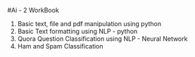 #Ai - 2 WorkBook

1. Basic text, file and pdf manipulation using python
2. Basic Text formatting using NLP - python
3. Quora Question Classification using NLP - Neural Network
4. Ham and Spam Classification
